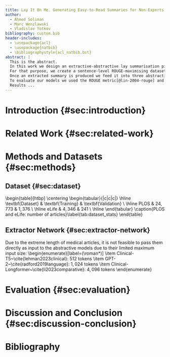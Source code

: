 ```yaml
---
title: Lay It On Me. Generating Easy-to-Read Summaries for Non-Experts
author:
  - Ahmed Soliman
  - Marc Wenzlawski
  - Vladislav Yotkov
bibliography: custom.bib
header-includes:
  - \usepackage{acl}
  - \usepackage{natbib}
  - \bibliographystyle{acl_natbib.bst}
abstract: |
  This is the abstract.
  In this work we design an extractive-abstractive lay summarisation pipeline for biomedical papers[@biolaysumm-2023-overview] that generates summaries for non-experts.
  For that purpose, we create a sentence-level ROUGE-maximising dataset from the gold summaries and the whole articles, which we then use to train a BERT-based classifier to identify the most important sentences per article.
  Once an extracted summary is produced we feed it into three abstractive models (Clinical-T5[@lehman2023clinical], Clinical-Longformer[@li2023comparative], GPT-2[@radford2019language]) that paraphrase the summary into a more readable version.
  To evaluate our models we used the ROUGE metric[@lin-2004-rouge] and the readability metrics - FKGL[@Kincaid1975DerivationON], Gunning Fog Score[@gunning1952technique], and ARI[@senter1967automated] on the gold summaries and the generated summaries.
  Results ...
---
```


# Introduction {#sec:introduction}

# Related Work {#sec:related-work}

# Methods and Datasets {#sec:methods}
## Dataset {#sec:dataset}
\begin{table}[htbp]
    \centering
    \begin{tabular}{|c|c|c|}
        \hline
        \textbf{Dataset} & \textbf{Training} & \textbf{Validation} \\
        \hline
        PLOS & $24,773$ & $1,376$ \\
        \hline
        eLife & $4,346$ & $241$ \\
        \hline
    \end{tabular}
    \caption{PLOS and eLife: number of articles}\label{tab:dataset_stats}
\end{table}
## Extractor Network {#sec:extractor-network}
Due to the extreme length of medical articles, it is not feasible to pass them directly as input to the abstractive models due to their limited maximum input size:
\begin{enumerate}[label=(\roman*)]
    \item Clinical-T5~\cite{lehman2023clinical}: $512$ tokens
    \item GPT-2~\cite{radford2019language}: $1,024$ tokens
    \item Clinical-Longformer~\cite{li2023comparative}: $4,096$ tokens
\end{enumerate}
# Evaluation {#sec:evaluation}

# Discussion and Conclusion {#sec:discussion-conclusion}

# Bibliography
